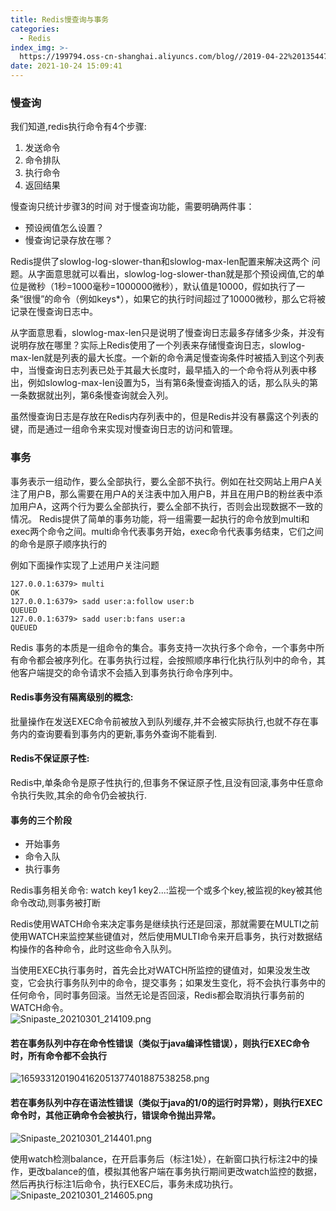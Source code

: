 ```yaml
---
title: Redis慢查询与事务
categories:
  - Redis
index_img: >-
  https://199794.oss-cn-shanghai.aliyuncs.com/blog//2019-04-22%20135447_gaitubao_1600x900_1604366529483.jpg
date: 2021-10-24 15:09:41
---
```



### 慢查询
我们知道,redis执行命令有4个步骤:
1. 发送命令
2. 命令排队
3. 执行命令
4. 返回结果

慢查询只统计步骤3的时间
对于慢查询功能，需要明确两件事：
- 预设阀值怎么设置？
- 慢查询记录存放在哪？

Redis提供了slowlog-log-slower-than和slowlog-max-len配置来解决这两个
问题。从字面意思就可以看出，slowlog-log-slower-than就是那个预设阀值,它的单位是微秒（1秒=1000毫秒=1000000微秒），默认值是10000，假如执行了一条“很慢”的命令（例如keys*），如果它的执行时间超过了10000微秒，那么它将被记录在慢查询日志中。 

从字面意思看，slowlog-max-len只是说明了慢查询日志最多存储多少条，并没有说明存放在哪里？实际上Redis使用了一个列表来存储慢查询日志，slowlog-max-len就是列表的最大长度。一个新的命令满足慢查询条件时被插入到这个列表中，当慢查询日志列表已处于其最大长度时，最早插入的一个命令将从列表中移出，例如slowlog-max-len设置为5，当有第6条慢查询插入的话，那么队头的第一条数据就出列，第6条慢查询就会入列。

虽然慢查询日志是存放在Redis内存列表中的，但是Redis并没有暴露这个列表的键，而是通过一组命令来实现对慢查询日志的访问和管理。  


### 事务
事务表示一组动作，要么全部执行，要么全部不执行。例如在社交网站上用户A关注了用户B，那么需要在用户A的关注表中加入用户B，并且在用户B的粉丝表中添加用户A，这两个行为要么全部执行，要么全部不执行，否则会出现数据不一致的情况。
Redis提供了简单的事务功能，将一组需要一起执行的命令放到multi和exec两个命令之间。multi命令代表事务开始，exec命令代表事务结束，它们之间的命令是原子顺序执行的

例如下面操作实现了上述用户关注问题
```
127.0.0.1:6379> multi
OK
127.0.0.1:6379> sadd user:a:follow user:b
QUEUED
127.0.0.1:6379> sadd user:b:fans user:a
QUEUED
```
Redis 事务的本质是一组命令的集合。事务支持一次执行多个命令，一个事务中所有命令都会被序列化。在事务执行过程，会按照顺序串行化执行队列中的命令，其他客户端提交的命令请求不会插入到事务执行命令序列中。

#### Redis事务没有隔离级别的概念:  
批量操作在发送EXEC命令前被放入到队列缓存,并不会被实际执行,也就不存在事务内的查询要看到事务内的更新,事务外查询不能看到.  
#### Redis不保证原子性:
Redis中,单条命令是原子性执行的,但事务不保证原子性,且没有回滚,事务中任意命令执行失败,其余的命令仍会被执行.

#### 事务的三个阶段
- 开始事务
- 命令入队
- 执行事务

Redis事务相关命令: 
watch key1 key2...:监视一个或多个key,被监视的key被其他命令改动,则事务被打断

Redis使用WATCH命令来决定事务是继续执行还是回滚，那就需要在MULTI之前使用WATCH来监控某些键值对，然后使用MULTI命令来开启事务，执行对数据结构操作的各种命令，此时这些命令入队列。

当使用EXEC执行事务时，首先会比对WATCH所监控的键值对，如果没发生改变，它会执行事务队列中的命令，提交事务；如果发生变化，将不会执行事务中的任何命令，同时事务回滚。当然无论是否回滚，Redis都会取消执行事务前的WATCH命令。  
![Snipaste_20210301_214109.png](http://oss.xiaokoua.cn/blog//Snipaste_2021-03-01_21-41-09_1614606087741.png)

#### 若在事务队列中存在命令性错误（类似于java编译性错误），则执行EXEC命令时，所有命令都不会执行  

![1659331201904162051377401887538258.png](http://oss.xiaokoua.cn/blog//1659331-20190416205137740-1887538258_1614606203528.png)  

#### 若在事务队列中存在语法性错误（类似于java的1/0的运行时异常），则执行EXEC命令时，其他正确命令会被执行，错误命令抛出异常。  
![Snipaste_20210301_214401.png](http://oss.xiaokoua.cn/blog//Snipaste_2021-03-01_21-44-01_1614606257014.png)  

 使用watch检测balance，在开启事务后（标注1处），在新窗口执行标注2中的操作，更改balance的值，模拟其他客户端在事务执行期间更改watch监控的数据，然后再执行标注1后命令，执行EXEC后，事务未成功执行。  
![Snipaste_20210301_214605.png](http://oss.xiaokoua.cn/blog//Snipaste_2021-03-01_21-46-05_1614606382969.png)